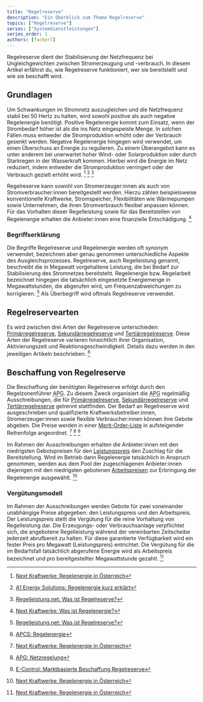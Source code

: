 ```yaml
---
title: "Regelreserve"
description: "Ein Überblick zum Thema Regelreserve"
topics: ["Regelreserve"]
series: ["Systemdienstleistungen"]
series_order: 1
authors: [fackerl]
---
```


 Regelreserve dient der Stabilisierung der Netzfrequenz bei Ungleichgewichten zwischen Stromerzeugung und -verbrauch. In diesem Artikel erfährst du, wie Regelreserve funktioniert, wer sie bereitstellt und wie sie beschafft wird.

 <!-- more -->

## Grundlagen

Um Schwankungen im Stromnetz auszugleichen und die Netzfrequenz stabil bei 50 Hertz zu halten, wird sowohl positive als auch negative Regelenergie benötigt. Positive Regelenergie kommt zum Einsatz, wenn der Strombedarf höher ist als die ins Netz eingespeiste Menge. In solchen Fällen muss entweder die Stromproduktion erhöht oder der Verbrauch gesenkt werden. Negative Regelenergie hingegen wird verwendet, um einen Überschuss an Energie zu regulieren. Zu einem Überangebot kann es unter anderem bei unerwartet hoher Wind- oder Solarproduktion oder durch Starkregen in der Wasserkraft kommen. Hierbei wird die Energie im Netz reduziert, indem entweder die Stromproduktion verringert oder der Verbrauch gezielt erhöht wird. [^kraftwerke.at] [^A1] [^regelleistung.net]

Regelreserve kann sowohl von Stromerzeuger:innen als auch von Stromverbraucher:innen bereitgestellt werden. Hierzu zählen beispielsweise konventionelle Kraftwerke, Stromspeicher, Flexibilitäten wie Wärmepumpen sowie Unternehmen, die ihren Stromverbrauch flexibel anpassen können. Für das Vorhalten dieser Regelleistung sowie für das Bereitstellen von Regelenergie erhalten die Anbieter:innen eine finanzielle Entschädigung. [^kraftwerke.de]

### Begriffserklärung

Die Begriffe Regelreserve und Regelenergie werden oft synonym verwendet, bezeichnen aber genau genommen unterschiedliche Aspekte des Ausgleichsprozesses. Regelreserve, auch Regelleistung genannt, beschreibt die in Megawatt vorgehaltene Leistung, die bei Bedarf zur Stabilisierung des Stromnetzes bereitsteht. Regelenergie bzw. Regelarbeit bezeichnet hingegen die tatsächlich eingesetzte Energiemenge in Megawattstunden, die abgerufen wird, um Frequenzabweichungen zu korrigieren. [^regelleistung.net] Als Überbegriff wird oftmals Regelreserve verwendet.

## Regelreservearten

Es wird zwischen drei Arten der Regelreserve unterschieden: [Primärregelreserve](/wissen/primärregelreserve/), [Sekundärregelreserve](/wissen/sekundärregelreserve/) und [Tertiärregelreserve](/wissen/tertiärregelreserve/). Diese Arten der Regelreserve variieren hinsichtlich ihrer Organisation, Aktivierungszeit und Reaktionsgeschwindigkeit. Details dazu werden in den jeweiligen Artikeln beschrieben. [^APCS]

## Beschaffung von Regelreserve

Die Beschaffung der benötigten Regelreserve erfolgt durch den Regelzonenführer <abbr title="Austrian Power Grid">APG</abbr>. Zu diesem Zweck organisiert die <abbr title="Austrian Power Grid">APG</abbr> regelmäßig Ausschreibungen, die für [Primärregelreserve](/wissen/primärregelreserve/), [Sekundärregelreserve](/wissen/sekundärregelreserve/) und [Tertiärregelreserve](/wissen/tertiärregelreserve/) getrennt stattfinden. Der Bedarf an Regelreserve wird ausgeschrieben und qualifizierte Kraftwerksbetreiber:innen, Stromerzeuger:innen sowie flexible Verbraucher:innen können ihre Gebote abgeben. Die Preise werden in einer [Merit-Order-Liste](/wissen/merit-order/) in aufsteigender Reihenfolge angeordnet. [^kraftwerke.at] [^APG] [^econtrol]

Im Rahmen der Ausschreibungen erhalten die Anbieter:innen mit den niedrigsten Gebotspreisen für den [Leistungspreis](#vergütungsmodell) den Zuschlag für die Bereitstellung. Wird im Betrieb dann Regelenergie tatsächlich in Anspruch genommen, werden aus dem Pool der zugeschlagenen Anbieter:innen diejenigen mit den niedrigsten gebotenen [Arbeitspreisen](#vergütungsmodell) zur Erbringung der Regelenergie ausgewählt. [^kraftwerke.at]

### Vergütungsmodell

Im Rahmen der Ausschreibungen werden Gebote für zwei voneinander unabhängige Preise abgegeben: den Leistungspreis und den Arbeitspreis. Der Leistungspreis stellt die Vergütung für die reine Vorhaltung von Regelleistung dar. Die Erzeugungs- oder Verbrauchsanlage verpflichtet sich, die angebotene Regelleistung während der vereinbarten Zeitscheibe jederzeit abrufbereit zu halten. Für diese garantierte Verfügbarkeit wird ein fester Preis pro Megawatt (Leistungspreis) entrichtet. Die Vergütung für die im Bedarfsfall tatsächlich abgerufene Energie wird als Arbeitspreis bezeichnet und pro bereitgestellter Megawattstunde gezahlt. [^kraftwerke.at]

[^regelleistung.net]: [Regelleistung.net: Was ist Regelreserve?](https://www.regelleistung.net/de-de/Grundlagen-Regelreserve/Was-ist-Regelreserve)
[^kraftwerke.at]: [Next Kraftwerke: Regelenergie in Österreich](https://www.next-kraftwerke.at/wissen/regelenergie)
[^kraftwerke.de]: [Next Kraftwerke: Was ist Regelenergie?](https://www.next-kraftwerke.de/wissen/regelenergie)
[^A1]: [A1 Energy Solutions: Regelenergie kurz erklärt](https://www.a1energysolutions.at/regelenergie-pool/)
[^econtrol]: [E-Control: Marktbasierte Beschaffung Regelreserve](https://www.e-control.at/industrie/strom/strommarkt/marktbasierte-beschaffung-regelreserve#:~:text=In%20%C3%96sterreich%20erfolgt%20die%20vollst%C3%A4ndig,werden%20Erzeugern%20und%20Bilanzgruppen%20verrechnet)
[^APG]: [APG: Netzregelung](https://markt.apg.at/netz/netzregelung/)
[^APCS]: [APCS: Regelenergie](https://www.apcs.at/de/regelenergie)
